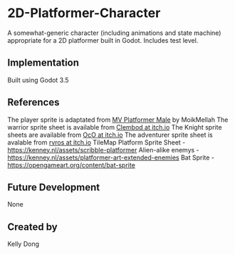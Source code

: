 # 2D-Platformer-Character

A somewhat-generic character (including animations and state machine) appropriate for a 2D platformer built in Godot. Includes test level.

## Implementation

Built using Godot 3.5

## References

The player sprite is adaptated from [MV Platformer Male](https://opengameart.org/content/mv-platformer-male-32x64) by MoikMellah
The warrior sprite sheet is available from [Clembod at itch.io](https://clembod.itch.io/warrior-free-animation-set)
The Knight sprite sheets are available from [OcO at itch.io](https://oco.itch.io/medieval-fantasy-character-pack)
The adventurer sprite sheet is avalable from [rvros at itch.io](https://rvros.itch.io/animated-pixel-hero)
TileMap Platform Sprite Sheet - https://kenney.nl/assets/scribble-platformer
Alien-alike enemys - https://kenney.nl/assets/platformer-art-extended-enemies
Bat Sprite - https://opengameart.org/content/bat-sprite

## Future Development

None

## Created by 

Kelly Dong
